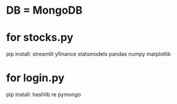 # DB = MongoDB

# for stocks.py
pip install:
streamlit
yfinance
statsmodels
pandas
numpy
matplotlib

# for login.py
pip install:
hashlib
re
pymongo
